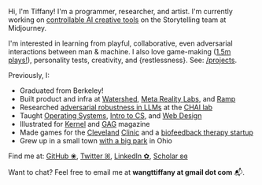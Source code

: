 Hi, I'm Tiffany! I'm a programmer, researcher, and artist. I'm currently working on [controllable AI creative tools](https://mj-storytelling.github.io/) on the Storytelling team at Midjourney.

I'm interested in learning from playful, collaborative, even adversarial interactions between man & machine. I also love game-making ([1.5m plays!](https://cnnmon.itch.io/)), personality tests, creativity, and {restlessness}. See: [/projects](/projects).

Previously, I:
- Graduated from Berkeley!
- Built product and infra at [Watershed](https://watershed.com/), [Meta Reality Labs](https://about.meta.com/realitylabs/), and [Ramp](https://ramp.com/)
- Researched [adversarial robustness in LLMs](https://tensortrust.ai/paper/) at the [CHAI lab](https://humancompatible.ai/)
- Taught [Operating Systems](https://cs162.org/), [Intro to CS](https://cs61a.org/), and [Web Design](https://webdesigndecal.github.io/)
- Illustrated for [Kernel](https://www.kernelmag.io/) and [GAG](https://www.tiktok.com/@gag.magazine/) magazine
- Made games for the [Cleveland](https://cnnmon.itch.io/cardiocasino) [Clinic](https://cnnmon.itch.io/kittyclinic) and a [biofeedback therapy startup](https://www.news5cleveland.com/news/local-news/akron-canton-news/akron-startups-getting-big-bounce-at-innovation-hub)
- Grew up in a small town [with a big park](https://en.wikipedia.org/wiki/Brecksville_Reservation) in Ohio

Find me at: [GitHub ❀](https://github.com/cnnmon), [Twitter ꕤ](https://twitter.com/cnnmonie), [LinkedIn ✿](https://www.linkedin.com/in/wtiffany/), [Scholar ʚɞ](https://scholar.google.com/citations?hl=en&user=p8hhfi4AAAAJ)

Want to chat? Feel free to email me at **wangttiffany at gmail dot com** 📬.
